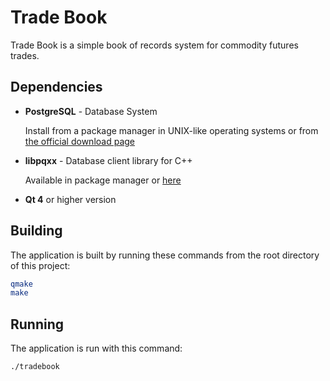 # Trade Book

Trade Book is a simple book of records system for commodity futures trades.

## Dependencies

+ **PostgreSQL** - Database System

  Install from a package manager in UNIX-like operating systems or from [the official download page](http://www.postgresql.org/download/)
+ **libpqxx** - Database client library for C++

  Available in package manager or [here](http://pqxx.org/download/software/libpqxx/)
+ **Qt 4** or higher version

## Building

The application is built by running these commands from the root directory of this project:
```sh
qmake
make
```

## Running

The application is run with this command:
```sh
./tradebook
```
